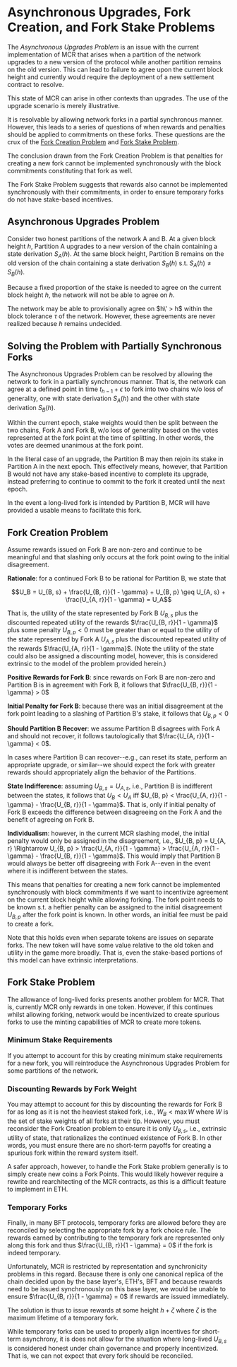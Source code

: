 # Asynchronous Upgrades, Fork Creation, and Fork Stake Problems

The _Asynchronous Upgrades Problem_ is an issue with the current implementation of MCR that arises when a partition of the network upgrades to a new version of the protocol while another partition remains on the old version. This can lead to failure to agree upon the current block height and currently would require the deployment of a new settlement contract to resolve.

This state of MCR can arise in other contexts than upgrades. The use of the upgrade scenario is merely illustrative.

It is resolvable by allowing network forks in a partial synchronous manner. However, this leads to a series of questions of when rewards and penalties should be applied to commitments on these forks. These questions are the crux of the [Fork Creation Problem](#fork-creation-problem) and [Fork Stake Problem](#fork-stake-problem).

The conclusion drawn from the Fork Creation Problem is that penalties for creating a new fork cannot be implemented synchronously with the block commitments constituting that fork as well.

The Fork Stake Problem suggests that rewards also cannot be implemented synchronously with their commitments, in order to ensure temporary forks do not have stake-based incentives.

## Asynchronous Upgrades Problem

Consider two honest partitions of the network A and B. At a given block height $h$, Partition A upgrades to a new version of the chain containing a state derivation $S_A(h)$. At the same block height, Partition B remains on the old version of the chain containing a state derivation $S_B(h)$ s.t. $S_A(h) \neq S_B(h)$.

Because a fixed proportion of the stake is needed to agree on the current block height $h$, the network will not be able to agree on $h$.

The network may be able to provisionally agree on $h\' > h$ within the block tolerance $\tau$ of the network. However, these agreements are never realized because $h$ remains undecided.

## Solving the Problem with Partially Synchronous Forks

The Asynchronous Upgrades Problem can be resolved by allowing the network to fork in a partially synchronous manner. That is, the network can agree at a defined point in time $t_{h - 1} + \epsilon$ to fork into two chains w/o loss of generality, one with state derivation $S_A(h)$ and the other with state derivation $S_B(h)$.

Within the current epoch, stake weights would then be split between the two chains, Fork A and Fork B, w/o loss of generality based on the votes represented at the fork point at the time of splitting. In other words, the votes are deemed unanimous at the fork point.

In the literal case of an upgrade, the Partition B may then rejoin its stake in Partition A in the next epoch. This effectively means, however, that Partition B would not have any stake-based incentive to complete its upgrade, instead preferring to continue to commit to the fork it created until the next epoch.

In the event a long-lived fork is intended by Partition B, MCR will have provided a usable means to facilitate this fork.

## Fork Creation Problem

Assume rewards issued on Fork B are non-zero and continue to be meaningful and that slashing only occurs at the fork point owing to the initial disagreement.

**Rationale**: for a continued Fork B to be rational for Partition B, we state that

```math
U_B = U_{B, s} + \frac{U_{B, r}}{1 - \gamma} + U_{B, p} \geq U_{A, s} + \frac{U_{A, r}}{1 - \gamma} = U_A
```

That is, the utility of the state represented by Fork B $U_{B, s}$ plus the discounted repeated utility of the rewards $\frac{U_{B, r}}{1 - \gamma}$ plus some penalty $U_{B, p} < 0$ must be greater than or equal to the utility of the state represented by Fork A $U_{A, s}$ plus the discounted repeated utility of the rewards $\frac{U_{A, r}}{1 - \gamma}$. (Note the utility of the state could also be assigned a discounting model, however, this is considered extrinsic to the model of the problem provided herein.)

**Positive Rewards for Fork B**: since rewards on Fork B are non-zero and Partition B is in agreement with Fork B, it follows that $\frac{U_{B, r}}{1 - \gamma} > 0$

**Initial Penalty for Fork B**: because there was an initial disagreement at the fork point leading to a slashing of Partition B's stake, it follows that $U_{B, p} < 0$

**Should Partition B Recover**: we assume Partition B disagrees with Fork A and should not recover, it follows tautologically that $\frac{U_{A, r}}{1 - \gamma} < 0$.

In cases where Partition B can recover--e.g., can reset its state, perform an appropriate upgrade, or similar--we should expect the fork with greater rewards should appropriately align the behavior of the Partitions. 

**State Indifference**: assuming $U_{B, s} = U_{A, s}$, i.e., Partition B is indifferent between the states, it follows that $U_B < U_A$ iff $U_{B, p} < \frac{U_{A, r}}{1 - \gamma} - \frac{U_{B, r}}{1 - \gamma}$. That is, only if initial penalty of Fork B exceeds the difference between disagreeing on the Fork A and the benefit of agreeing on Fork B.

**Individualism**: however, in the current MCR slashing model, the initial penalty would only be assigned in the disagreement, i.e., $U_{B, p} = U_{A, r} \Rightarrow U_{B, p} > \frac{U_{A, r}}{1 - \gamma} > \frac{U_{A, r}}{1 - \gamma} - \frac{U_{B, r}}{1 - \gamma}$. This would imply that Partition B would always be better off disagreeing with Fork A--even in the event where it is indifferent between the states.

This means that penalties for creating a new fork cannot be implemented synchronously with block commitments if we want to incentivize agreement on the current block height while allowing forking. The fork point needs to be known s.t. a heftier penalty can be assigned to the initial disagreement $U_{B, p}$ after the fork point is known. In other words, an initial fee must be paid to create a fork.

Note that this holds even when separate tokens are issues on separate forks. The new token will have some value relative to the old token and utility in the game more broadly. That is, even the stake-based portions of this model can have extrinsic interpretations.

## Fork Stake Problem

The allowance of long-lived forks presents another problem for MCR. That is, currently MCR only rewards in one token. However, if this continues whilst allowing forking, network would be incentivized to create spurious forks to use the minting capabilities of MCR to create more tokens.

### Minimum Stake Requirements

If you attempt to account for this by creating minimum stake requirements for a new fork, you will reintroduce the Asynchronous Upgrades Problem for some partitions of the network.

### Discounting Rewards by Fork Weight

You may attempt to account for this by discounting the rewards for Fork B for as long as it is not the heaviest staked fork, i.e., $W_B < \max W$ where $W$ is the set of stake weights of all forks at their tip. However, you must reconsider the Fork Creation problem to ensure it is only $U_{B, s}$, i.e., extrinsic utility of state, that rationalizes the continued existence of Fork B. In other words, you must ensure there are no short-term payoffs for creating a spurious fork within the reward system itself.

A safer approach, however, to handle the Fork Stake problem generally is to simply create new coins a Fork Points. This would likely however require a rewrite and rearchitecting of the MCR contracts, as this is a difficult feature to implement in ETH.

### Temporary Forks

Finally, in many BFT protocols, temporary forks are allowed before they are reconciled by selecting the appropriate fork by a fork choice rule. The rewards earned by contributing to the temporary fork are represented only along this fork and thus $\frac{U_{B, r}}{1 - \gamma} = 0$ if the fork is indeed temporary.

Unfortunately, MCR is restricted by representation and synchronicity problems in this regard. Because there is only one canonical replica of the chain decided upon by the base layer's, ETH's, BFT and because rewards need to be issued synchronously on this base layer, we would be unable to ensure $\frac{U_{B, r}}{1 - \gamma} = 0$ if rewards are issued immediately.

The solution is thus to issue rewards at some height $h + \zeta$ where $\zeta$ is the maximum lifetime of a temporary fork.

While temporary forks can be used to properly align incentives for short-term asynchrony, it is does not allow for the situation where long-lived $U_{B, s}$ is considered honest under chain governance and properly incentivized. That is, we can not expect that every fork should be reconciled.
